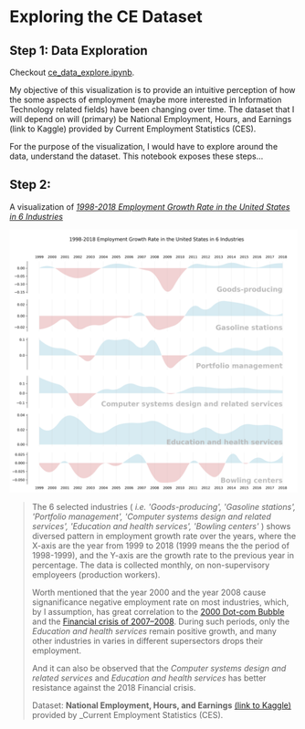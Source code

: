 # Exploring the CE Dataset

## Step 1: Data Exploration

Checkout [ce_data_explore.ipynb](https://nbviewer.jupyter.org/github/wenoptics/ce-dataset-exploration-and-visualization/blob/7877720933ad65e3b38c122b7d960d501b1eca10/ce_data_explore.ipynb).

My objective of this visualization is to provide an intuitive perception of 
how the some aspects of employment (maybe more interested in Information Technology 
related fields) have been changing over time. The dataset that I will depend 
on will (primary) be National Employment, Hours, and Earnings (link to Kaggle) 
provided by Current Employment Statistics (CES).

For the purpose of the visualization, I would have to explore around the data, 
understand the dataset. This notebook exposes these steps...

## Step 2:

A visualization of [_1998-2018 Employment Growth Rate in the United States in 6 Industries_ ](https://nbviewer.jupyter.org/github/wenoptics/ce-dataset-exploration-and-visualization/blob/7877720933ad65e3b38c122b7d960d501b1eca10/ce_data_explore.ipynb#6.4-Polish-the-Plots-(Completed-Section-for-Assignment-1))

![](doc/preview_0.png)


> The 6 selected industries ( _i.e. 'Goods-producing',
 'Gasoline stations',
 'Portfolio management',
 'Computer systems design and related services',
 'Education and health services',
 'Bowling centers'_ ) 
 shows diversed pattern in employment growth rate over the years, where the X-axis are the year from 1999 to 2018 
 (1999 means the the period of 1998-1999), and the Y-axis are the growth rate to the previous year in percentage.
 The data is collected monthly, on non-supervisory employeers (production workers).
>  
> Worth mentioned that the year 2000 and the year 2008 cause signanificance negative employment rate on most industries, which, by I assumption, has great correlation to the 
[2000 Dot-com Bubble](https://en.wikipedia.org/wiki/Dot-com_bubble) 
and the [Financial crisis of 2007–2008](https://en.wikipedia.org/wiki/Financial_crisis_of_2007%E2%80%932008). 
During such periods, only the _Education and health services_ remain positive growth, and many other industries
in varies in different supersectors drops their employment.
> 
> And it can also be observed that the _Computer systems design and related services_ and 
_Education and health services_ has better resistance against the 2018 Financial crisis.
> 
> Dataset: 
> **National Employment, Hours, and Earnings** [(link to Kaggle)](https://www.kaggle.com/bls/employment#ce.series.csv) provided by _Current Employment Statistics (CES).

